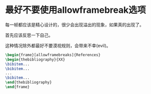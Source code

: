 # 最好不要使用allowframebreak选项

每一帧都应该是精心设计的，很少会出现溢出的现象，如果真的出现了。

首先应该反思一下自己。

这种情况除外都最好不要漠视规则，会带来不幸(evil)。

```latex
\begin{frame}[allowframebreaks]{References}
\begin{thebibliography}{XX}  
\bibitem...  
\bibitem...  
...  
\bibitem...  
\end{thebibliography}  
\end{frame}
```

